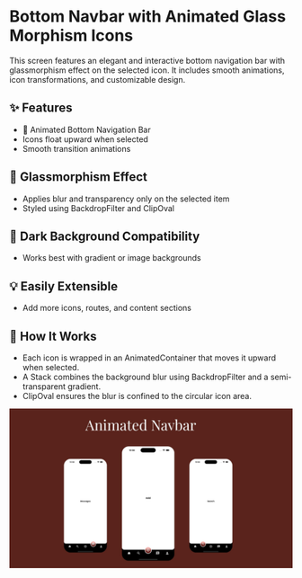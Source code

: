 # Bottom Navbar with Animated Glass Morphism Icons

This screen features an elegant and interactive bottom navigation bar with glassmorphism effect on the selected icon. It includes smooth animations, icon transformations, and customizable design.

## ✨ Features

- 🎯 Animated Bottom Navigation Bar
- Icons float upward when selected
- Smooth transition animations

## 🧊 Glassmorphism Effect

- Applies blur and transparency only on the selected item
- Styled using BackdropFilter and ClipOval

## 🌙 Dark Background Compatibility

- Works best with gradient or image backgrounds

## 💡 Easily Extensible

- Add more icons, routes, and content sections

## 🧩 How It Works

- Each icon is wrapped in an AnimatedContainer that moves it upward when selected.
- A Stack combines the background blur using BackdropFilter and a semi-transparent gradient.
- ClipOval ensures the blur is confined to the circular icon area.

![Demo Screenshot](assets/animated_bottom_navbar.jpg)
